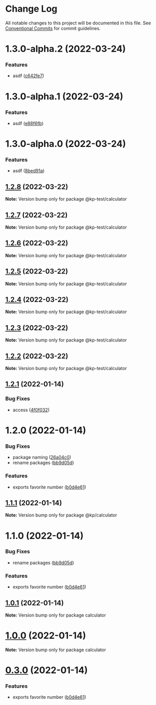 # Change Log

All notable changes to this project will be documented in this file.
See [Conventional Commits](https://conventionalcommits.org) for commit guidelines.

# 1.3.0-alpha.2 (2022-03-24)


### Features

* asdf ([c642fe7](https://github.com/kevinpagtakhan/calculator-js/commit/c642fe7fe24bea59cac38bebb31b5e182dbbaf3a))





# 1.3.0-alpha.1 (2022-03-24)


### Features

* asdf ([e88f6fb](https://github.com/kevinpagtakhan/calculator-js/commit/e88f6fb83ca17935523f76fddf31bcaac311000c))





# 1.3.0-alpha.0 (2022-03-24)


### Features

* asdf ([8bed91a](https://github.com/kevinpagtakhan/calculator-js/commit/8bed91a9ff7ae6a53bbc164cc5135d668cfc496b))





## [1.2.8](https://github.com/kevinpagtakhan/calculator-js/compare/@kp-test/calculator@1.2.7...@kp-test/calculator@1.2.8) (2022-03-22)

**Note:** Version bump only for package @kp-test/calculator





## [1.2.7](https://github.com/kevinpagtakhan/calculator-js/compare/@kp-test/calculator@1.2.6...@kp-test/calculator@1.2.7) (2022-03-22)

**Note:** Version bump only for package @kp-test/calculator





## [1.2.6](https://github.com/kevinpagtakhan/calculator-js/compare/@kp-test/calculator@1.2.5...@kp-test/calculator@1.2.6) (2022-03-22)

**Note:** Version bump only for package @kp-test/calculator





## [1.2.5](https://github.com/kevinpagtakhan/calculator-js/compare/@kp-test/calculator@1.2.4...@kp-test/calculator@1.2.5) (2022-03-22)

**Note:** Version bump only for package @kp-test/calculator





## [1.2.4](https://github.com/kevinpagtakhan/calculator-js/compare/@kp-test/calculator@1.2.3...@kp-test/calculator@1.2.4) (2022-03-22)

**Note:** Version bump only for package @kp-test/calculator





## [1.2.3](https://github.com/kevinpagtakhan/calculator-js/compare/@kp-test/calculator@1.2.2...@kp-test/calculator@1.2.3) (2022-03-22)

**Note:** Version bump only for package @kp-test/calculator





## [1.2.2](https://github.com/kevinpagtakhan/calculator-js/compare/@kp-test/calculator@1.2.1...@kp-test/calculator@1.2.2) (2022-03-22)

**Note:** Version bump only for package @kp-test/calculator





## [1.2.1](https://github.com/kevinpagtakhan/calculator-js/compare/@kp-test/calculator@1.2.0...@kp-test/calculator@1.2.1) (2022-01-14)


### Bug Fixes

* access ([4f0f032](https://github.com/kevinpagtakhan/calculator-js/commit/4f0f0327f105f5c206b32ca1d9b15ee542fd927e))





# 1.2.0 (2022-01-14)


### Bug Fixes

* package naming ([26a04c0](https://github.com/kevinpagtakhan/calculator-js/commit/26a04c0df308ac546c9c1c65702cdb1503d87856))
* rename packages ([bb9d05d](https://github.com/kevinpagtakhan/calculator-js/commit/bb9d05d8e9c56bc35e32819ae9f934a56f1602c7))


### Features

* exports favorite number ([b0d4e61](https://github.com/kevinpagtakhan/calculator-js/commit/b0d4e61392a876d171abbf0b0efda51a9be4dcf4))





## [1.1.1](https://github.com/kevinpagtakhan/calculator-js/compare/@kp/calculator@1.1.0...@kp/calculator@1.1.1) (2022-01-14)

**Note:** Version bump only for package @kp/calculator





# 1.1.0 (2022-01-14)


### Bug Fixes

* rename packages ([bb9d05d](https://github.com/kevinpagtakhan/calculator-js/commit/bb9d05d8e9c56bc35e32819ae9f934a56f1602c7))


### Features

* exports favorite number ([b0d4e61](https://github.com/kevinpagtakhan/calculator-js/commit/b0d4e61392a876d171abbf0b0efda51a9be4dcf4))





## [1.0.1](https://github.com/kevinpagtakhan/calculator-js/compare/calculator@1.0.0...calculator@1.0.1) (2022-01-14)

**Note:** Version bump only for package calculator





# [1.0.0](https://github.com/kevinpagtakhan/calculator-js/compare/calculator@0.3.0...calculator@1.0.0) (2022-01-14)

**Note:** Version bump only for package calculator





# [0.3.0](https://github.com/kevinpagtakhan/calculator-js/compare/calculator@0.2.0...calculator@0.3.0) (2022-01-14)


### Features

* exports favorite number ([b0d4e61](https://github.com/kevinpagtakhan/calculator-js/commit/b0d4e61392a876d171abbf0b0efda51a9be4dcf4))
